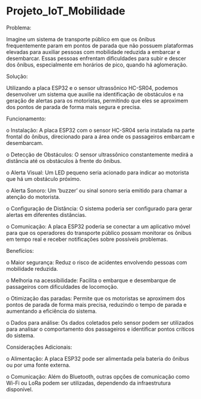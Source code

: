 # Projeto_IoT_Mobilidade

Problema:

Imagine um sistema de transporte público em que os ônibus frequentemente param em pontos de parada que não possuem plataformas elevadas para auxiliar pessoas com mobilidade reduzida a embarcar e desembarcar. Essas pessoas enfrentam dificuldades para subir e descer dos ônibus, especialmente em horários de pico, quando há aglomeração.

Solução:

Utilizando a placa ESP32 e o sensor ultrassônico HC-SR04, podemos desenvolver um sistema que auxilie na identificação de obstáculos e na geração de alertas para os motoristas, permitindo que eles se aproximem dos pontos de parada de forma mais segura e precisa.

Funcionamento:

o Instalação: A placa ESP32 com o sensor HC-SR04 seria instalada na parte frontal do ônibus, direcionado para a área onde os passageiros embarcam e desembarcam.

o Detecção de Obstáculos: O sensor ultrassônico constantemente medirá a distância até os obstáculos à frente do ônibus.

o Alerta Visual: Um LED pequeno seria acionado para indicar ao motorista que há um obstáculo próximo.

o Alerta Sonoro: Um ‘buzzer’ ou sinal sonoro seria emitido para chamar a atenção do motorista.

o Configuração de Distância: O sistema poderia ser configurado para gerar alertas em diferentes distâncias.

o Comunicação: A placa ESP32 poderia se conectar a um aplicativo móvel para que os operadores do transporte público possam monitorar os ônibus em tempo real e receber notificações sobre possíveis problemas.

Benefícios:

o Maior segurança: Reduz o risco de acidentes envolvendo pessoas com mobilidade reduzida.

o Melhoria na acessibilidade: Facilita o embarque e desembarque de passageiros com dificuldades de locomoção.

o Otimização das paradas: Permite que os motoristas se aproximem dos pontos de parada de forma mais precisa, reduzindo o tempo de parada e aumentando a eficiência do sistema.

o Dados para análise: Os dados coletados pelo sensor podem ser utilizados para analisar o comportamento dos passageiros e identificar pontos críticos do sistema.

Considerações Adicionais:

o Alimentação: A placa ESP32 pode ser alimentada pela bateria do ônibus ou por uma fonte externa.

o Comunicação: Além do Bluetooth, outras opções de comunicação como Wi-Fi ou LoRa podem ser utilizadas, dependendo da infraestrutura disponível.
